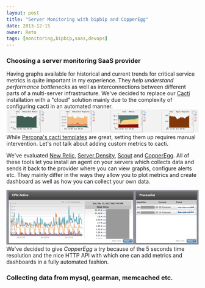 ```yaml
---
layout: post
title: "Server Monitoring with bipbip and CopperEgg"
date: 2013-12-15
owner: Reto
tags: [monitoring,bipbip,saas,devops]
---
```


### Choosing a server monitoring SaaS provider
Having graphs available for historical and current trends for critical service metrics is quite important in my experience.
They *help understand performance bottlenecks* as well as interconnections between different parts of a multi-server infrastructure.
We've decided to replace our [Cacti](http://www.cacti.net/) installation with a "cloud" solution mainly due to the complexity of configuring cacti in an automated manner.
![Cacti](/img/posts/2013/cacti.png)
While [Percona's cacti templates](http://www.percona.com/doc/percona-monitoring-plugins/) are great, setting them up requires manual intervention.
Let's not talk about adding custom metrics to cacti.

We've evaluated
 [New Relic](http://newrelic.com/server-monitoring),
 [Server Density](http://www.serverdensity.com/),
 [Scout](https://scoutapp.com/) and
 [CopperEgg](http://copperegg.com/).
All of these tools let you install an agent on your servers which collects data and sends it back to the provider where you can view graphs, configure alerts etc.
They mainly differ in the ways they allow you to plot metrics and create dashboard as well as how you can collect your own data.

<!--more-->

![CopperEgg](/img/posts/2013/copperegg.png)
We've decided to give *CopperEgg* a try because of the 5 seconds time resolution and the nice HTTP API with which one can add metrics and dashboards in a fully automated fashion.

### Collecting data from mysql, gearman, memcached etc.
